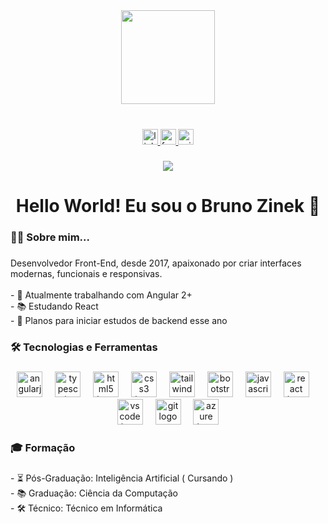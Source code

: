 <div align="center">
  <img height="150" src="https://media1.tenor.com/m/flflC6GFzO8AAAAd/sultan-alrefaei-programmer.gif"  />
</div>

###

<br clear="both">

<div align="center">
  <a href="https://www.linkedin.com/in/brunozinek" target="_blank">
    <img src="https://img.shields.io/static/v1?message=LinkedIn&logo=linkedin&label=&color=0077B5&logoColor=white&labelColor=&style=for-the-badge" height="25" alt="linkedin logo"  />
  </a>
  <a href="https://www.facebook.com/brunopzinek)" target="_blank">
    <img src="https://img.shields.io/static/v1?message=Facebook&logo=facebook&label=&color=1877F2&logoColor=white&labelColor=&style=for-the-badge" height="25" alt="facebook logo"  />
  </a>
  <a href="mailto:brunozinek@outlook.com" target="_blank">
    <img src="https://img.shields.io/static/v1?message=Outlook&logo=microsoft-outlook&label=&color=0078D4&logoColor=white&labelColor=&style=for-the-badge" height="25" alt="microsoft-outlook logo"  />
  </a>
</div>

###

<div align="center">
  <img src="https://visitor-badge.laobi.icu/badge?page_id=brunozinek.brunozinek&left_color=orangered&left_text=specs"  />
</div>

###

<h1 align="center">Hello World! Eu sou o Bruno Zinek 👋</h1>

###

<h3 align="left">👩‍💻  Sobre mim...</h3>

###

<p align="left">Desenvolvedor Front-End, desde 2017, apaixonado por criar interfaces modernas, funcionais e responsivas.  <br><br>- 🔭 Atualmente trabalhando com Angular 2+<br>- 📚 Estudando React<br>- 🎯 Planos para iniciar estudos de backend esse ano</p>

###

<h3 align="left">🛠 Tecnologias e Ferramentas</h3>

###

<div align="center">
  <img src="https://cdn.jsdelivr.net/gh/devicons/devicon/icons/angularjs/angularjs-original.svg" height="41" alt="angularjs logo"  />
  <img width="12" />
  <img src="https://cdn.jsdelivr.net/gh/devicons/devicon/icons/typescript/typescript-original.svg" height="41" alt="typescript logo"  />
  <img width="12" />
  <img src="https://cdn.jsdelivr.net/gh/devicons/devicon/icons/html5/html5-original.svg" height="41" alt="html5 logo"  />
  <img width="12" />
  <img src="https://cdn.jsdelivr.net/gh/devicons/devicon/icons/css3/css3-original.svg" height="41" alt="css3 logo"  />
  <img width="12" />
  <img src="https://cdn.jsdelivr.net/gh/devicons/devicon/icons/tailwindcss/tailwindcss-original-wordmark.svg" height="41" alt="tailwindcss logo"  />
  <img width="12" />
  <img src="https://cdn.jsdelivr.net/gh/devicons/devicon/icons/bootstrap/bootstrap-original.svg" height="41" alt="bootstrap logo"  />
  <img width="12" />
  <img src="https://cdn.jsdelivr.net/gh/devicons/devicon/icons/javascript/javascript-original.svg" height="41" alt="javascript logo"  />
  <img width="12" />
  <img src="https://cdn.jsdelivr.net/gh/devicons/devicon/icons/react/react-original.svg" height="41" alt="react logo"  />
  <img width="12" />
  <img src="https://cdn.jsdelivr.net/gh/devicons/devicon/icons/vscode/vscode-original.svg" height="41" alt="vscode logo"  />
  <img width="12" />
  <img src="https://cdn.jsdelivr.net/gh/devicons/devicon/icons/git/git-original.svg" height="41" alt="git logo"  />
  <img width="12" />
  <img src="https://skillicons.dev/icons?i=azure" height="41" alt="azure logo"  />
</div>

###

<h3 align="left">🎓 Formação</h3>

###

<p align="left">- ⏳ Pós-Graduação: Inteligência Artificial ( Cursando )<br>- 📚 Graduação: Ciência da Computação<br>- 🛠️ Técnico: Técnico em Informática</p>

###
